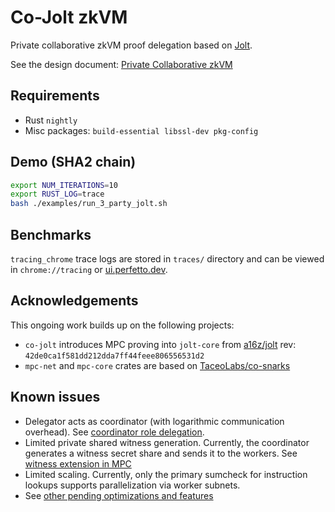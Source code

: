 # Co-Jolt zkVM

Private collaborative zkVM proof delegation based on [Jolt](https://github.com/a16z/jolt).

See the design document: [Private Collaborative zkVM](https://hackmd.io/@timofey/SJ7OU5dugg)

## Requirements

- Rust `nightly`
- Misc packages: `build-essential libssl-dev pkg-config`

## Demo (SHA2 chain)

```bash
export NUM_ITERATIONS=10
export RUST_LOG=trace
bash ./examples/run_3_party_jolt.sh
```

## Benchmarks

`tracing_chrome` trace logs are stored in `traces/` directory and can be viewed in `chrome://tracing` or [ui.perfetto.dev](https://ui.perfetto.dev/).

## Acknowledgements

This ongoing work builds up on the following projects:

- `co-jolt` introduces MPC proving into `jolt-core` from [a16z/jolt](https://github.com/a16z/jolt) rev: `42de0ca1f581dd212dda7ff44feee806556531d2`
- `mpc-net` and `mpc-core` crates are based on [TaceoLabs/co-snarks](https://github.com/TaceoLabs/co-snarks)

## Known issues

- Delegator acts as coordinator (with logarithmic communication overhead). See [coordinator role delegation](https://hackmd.io/@timofey/SJ7OU5dugg#Coordinator-role-delegation).
- Limited private shared witness generation. Currently, the coordinator generates a witness secret share and sends it to the workers. See [witness extension in MPC](https://hackmd.io/@timofey/SJ7OU5dugg#Witness-extension-in-MPC)
- Limited scaling. Currently, only the primary sumcheck for instruction lookups supports parallelization via worker subnets.
- See [other pending optimizations and features](https://hackmd.io/@timofey/SJ7OU5dugg#Known-issues-Optimizations-and-Features)
